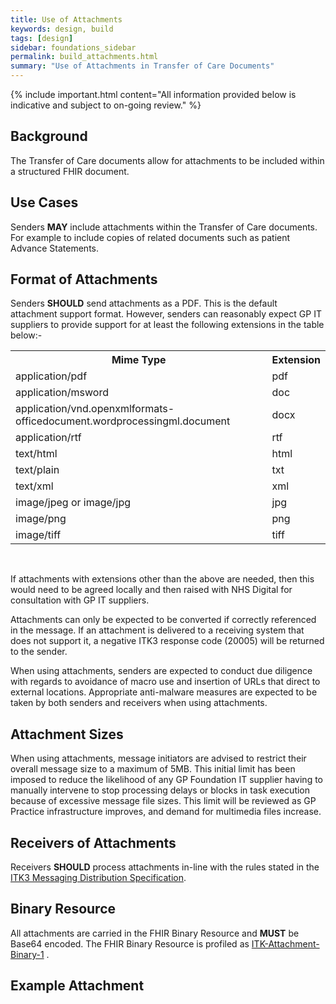 ```yaml
---
title: Use of Attachments
keywords: design, build
tags: [design]
sidebar: foundations_sidebar
permalink: build_attachments.html
summary: "Use of Attachments in Transfer of Care Documents"
---
```


{% include important.html content="All information provided below is indicative and subject to on-going review." %}

## Background ##

The Transfer of Care documents allow for attachments to be included within a structured FHIR document.

## Use Cases ##

Senders <b>MAY</b> include attachments within the Transfer of Care documents. For example to include copies of related documents such as patient Advance Statements. 

## Format of Attachments ##

Senders <b>SHOULD</b> send attachments as a PDF. This is the default attachment support format. However, senders can reasonably expect GP IT suppliers to provide support for at least the following extensions in the table below:-

<table>
	<tr>
		<th>Mime Type</th>
		<th>Extension</th>
	</tr>
	<tr>
		<td>application/pdf</td>
		<td>pdf</td>
	</tr>
	<tr>
		<td>application/msword</td>
		<td>doc</td>
		</tr>
	<tr>
		<td>application/vnd.openxmlformats-officedocument.wordprocessingml.document</td>
		<td>docx</td>
	</tr>
	<tr>
		<td>application/rtf</td>
		<td>rtf</td>
	</tr>
		<tr>
		<td>text/html</td>
		<td>html</td>
	</tr>
	<tr>
		<td>text/plain</td>
		<td>txt</td>
	</tr>
	<tr>
		<td>text/xml</td>
		<td>xml</td>
	</tr>
	<tr>
		<td>image/jpeg or image/jpg</td>
		<td>jpg</td>
	</tr>
		<tr>
		<td>image/png</td>
		<td>png</td>
	</tr>
	<tr>
		<td>image/tiff</td>
		<td>tiff</td>
	</tr>
</table>
<br>
<p>If attachments with extensions other than the above are needed, then this would need to be agreed locally and then raised with NHS Digital for consultation with GP IT suppliers.</p>
<p>Attachments can only be expected to be converted if correctly referenced in the message.  If an attachment is delivered to a receiving system that does not support it, a negative ITK3 response code (20005) will be returned to the sender.</p>
<p>When using attachments, senders are expected to conduct due diligence with regards to avoidance of macro use and insertion of URLs that direct to external locations.  Appropriate anti-malware measures are expected to be taken by both senders and receivers when using attachments.
</p>

## Attachment Sizes ##

When using attachments, message initiators are advised to restrict their overall message size to a maximum of 5MB.  This initial limit has been imposed to reduce the likelihood of any GP Foundation IT supplier having to manually intervene to stop processing delays or blocks in task execution because of excessive message file sizes. This limit will be reviewed as GP Practice infrastructure improves, and demand for multimedia files increase.


## Receivers of Attachments ##

Receivers <b>SHOULD</b> process attachments in-line with the rules stated in the <a href="https://developer.nhs.uk/apis/itk3messagedistribution-2-9-0/explore_s_and_r.html" target="_blank">ITK3 Messaging Distribution Specification</a>. 

## Binary Resource ##

All attachments are carried in the FHIR Binary Resource and <b>MUST</b> be Base64 encoded. The FHIR Binary Resource is profiled as <a href="https://fhir.nhs.uk/STU3/StructureDefinition/ITK-Attachment-Binary-1">ITK-Attachment-Binary-1</a> . 

## Example Attachment ##

<script src="https://gist.github.com/IOPS-DEV/58db5fe49a403172541478f2dadffa8b.js"></script> 





